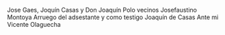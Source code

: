 Jose Gaes,
Joquín Casas y Don Joaquín Polo vecinos
Josefaustino Montoya
Arruego del adsestante y como testigo Joaquín de Casas
Ante mi Vicente Olaguecha